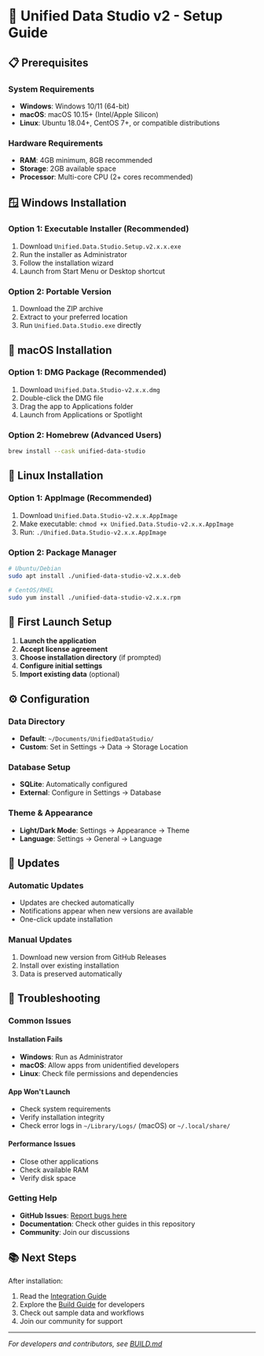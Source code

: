 # 🚀 Unified Data Studio v2 - Setup Guide

## 📋 Prerequisites

### System Requirements
- **Windows**: Windows 10/11 (64-bit)
- **macOS**: macOS 10.15+ (Intel/Apple Silicon)
- **Linux**: Ubuntu 18.04+, CentOS 7+, or compatible distributions

### Hardware Requirements
- **RAM**: 4GB minimum, 8GB recommended
- **Storage**: 2GB available space
- **Processor**: Multi-core CPU (2+ cores recommended)

## 🪟 Windows Installation

### Option 1: Executable Installer (Recommended)
1. Download `Unified.Data.Studio.Setup.v2.x.x.exe`
2. Run the installer as Administrator
3. Follow the installation wizard
4. Launch from Start Menu or Desktop shortcut

### Option 2: Portable Version
1. Download the ZIP archive
2. Extract to your preferred location
3. Run `Unified.Data.Studio.exe` directly

## 🍎 macOS Installation

### Option 1: DMG Package (Recommended)
1. Download `Unified.Data.Studio-v2.x.x.dmg`
2. Double-click the DMG file
3. Drag the app to Applications folder
4. Launch from Applications or Spotlight

### Option 2: Homebrew (Advanced Users)
```bash
brew install --cask unified-data-studio
```

## 🐧 Linux Installation

### Option 1: AppImage (Recommended)
1. Download `Unified.Data.Studio-v2.x.x.AppImage`
2. Make executable: `chmod +x Unified.Data.Studio-v2.x.x.AppImage`
3. Run: `./Unified.Data.Studio-v2.x.x.AppImage`

### Option 2: Package Manager
```bash
# Ubuntu/Debian
sudo apt install ./unified-data-studio-v2.x.x.deb

# CentOS/RHEL
sudo yum install ./unified-data-studio-v2.x.x.rpm
```

## 🔧 First Launch Setup

1. **Launch the application**
2. **Accept license agreement**
3. **Choose installation directory** (if prompted)
4. **Configure initial settings**
5. **Import existing data** (optional)

## ⚙️ Configuration

### Data Directory
- **Default**: `~/Documents/UnifiedDataStudio/`
- **Custom**: Set in Settings → Data → Storage Location

### Database Setup
- **SQLite**: Automatically configured
- **External**: Configure in Settings → Database

### Theme & Appearance
- **Light/Dark Mode**: Settings → Appearance → Theme
- **Language**: Settings → General → Language

## 🔄 Updates

### Automatic Updates
- Updates are checked automatically
- Notifications appear when new versions are available
- One-click update installation

### Manual Updates
1. Download new version from GitHub Releases
2. Install over existing installation
3. Data is preserved automatically

## 🚨 Troubleshooting

### Common Issues

#### Installation Fails
- **Windows**: Run as Administrator
- **macOS**: Allow apps from unidentified developers
- **Linux**: Check file permissions and dependencies

#### App Won't Launch
- Check system requirements
- Verify installation integrity
- Check error logs in `~/Library/Logs/` (macOS) or `~/.local/share/`

#### Performance Issues
- Close other applications
- Check available RAM
- Verify disk space

### Getting Help
- **GitHub Issues**: [Report bugs here](https://github.com/Raghavendra-Pratap/Data_Studio/issues)
- **Documentation**: Check other guides in this repository
- **Community**: Join our discussions

## 📚 Next Steps

After installation:
1. Read the [Integration Guide](INTEGRATION.md)
2. Explore the [Build Guide](BUILD.md) for developers
3. Check out sample data and workflows
4. Join our community for support

---

*For developers and contributors, see [BUILD.md](BUILD.md)*
